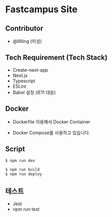 # Fastcampus Site

## Contributor

- @llllling (미성)

## Tech Requirement (Tech Stack)

- Create-next-app
- Next.js
- Typescript
- ESLint
- Babel 설정 (IE11 대응)

## Docker

- Dockerfile 이용해서 Docker Container

* Docker Compose를 사용하고 있습니다.

## Script

```
$ npm run dev
```

```
$ npm run build
$ npm run deploy
```

## 테스트

- Jest
- npm run test
